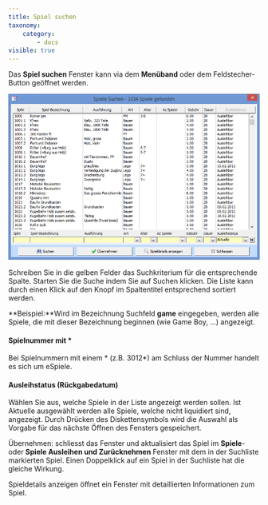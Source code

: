 ```yaml
---
title: Spiel suchen
taxonomy:
    category:
        - docs
visible: true
---
```


Das **Spiel suchen** Fenster kann via dem **Menüband** oder dem Feldstecher-Button geöffnet werden.

![spiel-suchen](../../images/spiel-suchen.png)

Schreiben Sie in die gelben Felder das Suchkriterium für die entsprechende Spalte. Starten Sie die Suche indem Sie auf Suchen klicken. Die Liste kann durch einen Klick auf den Knopf im Spaltentitel entsprechend sortiert werden.

**Beispiel:**Wird im Bezeichnung Suchfeld **game** eingegeben, werden alle Spiele, die mit dieser Bezeichnung beginnen (wie Game Boy, ...) angezeigt.

#### Spielnummer mit *

Bei Spielnummern mit einem * (z.B. 3012*) am Schluss der Nummer handelt es sich um eSpiele.

#### Ausleihstatus (Rückgabedatum)

Wählen Sie aus, welche Spiele in der Liste angezeigt werden sollen. Ist Aktuelle ausgewählt werden alle Spiele, welche nicht liquidiert sind, angezeigt. Durch Drücken des Diskettensymbols wird die Auswahl als Vorgabe für das nächste Öffnen des Fensters gespeichert.

Übernehmen: schliesst das Fenster und aktualisiert das Spiel im **Spiele**\- oder **Spiele Ausleihen und Zurücknehmen** Fenster mit dem in der Suchliste markierten Spiel. Einen Doppelklick auf ein Spiel in der Suchliste hat die gleiche Wirkung.

Spieldetails anzeigen öffnet ein Fenster mit detaillierten Informationen zum Spiel.
